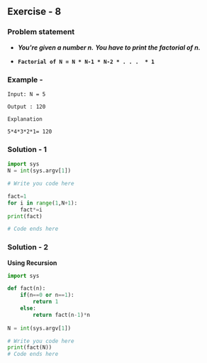 ## Exercise - 8
### Problem statement
* **_You're given a number n._** **_You have to print the factorial of n._**

* **`Factorial of N = N * N-1 * N-2 * . . .  * 1`**

### Example - 
```shell
Input: N = 5

Output : 120

Explanation

5*4*3*2*1= 120
```
### Solution - 1
```python
import sys
N = int(sys.argv[1])

# Write you code here

fact=1
for i in range(1,N+1):
    fact*=i
print(fact)

# Code ends here
```
### Solution - 2 
**Using Recursion**
```python
import sys

def fact(n):
    if(n==0 or n==1):
        return 1
    else:
        return fact(n-1)*n
        
N = int(sys.argv[1])

# Write you code here
print(fact(N))
# Code ends here
```